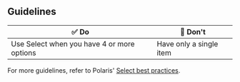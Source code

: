 ## Guidelines

| ✅ Do                                      | 🛑 Don't                |
| ------------------------------------------ | ----------------------- |
| Use Select when you have 4 or more options | Have only a single item |

For more guidelines, refer to Polaris' [Select best practices](https://polaris.shopify.com/components/selection-and-input/select#best-practices).

